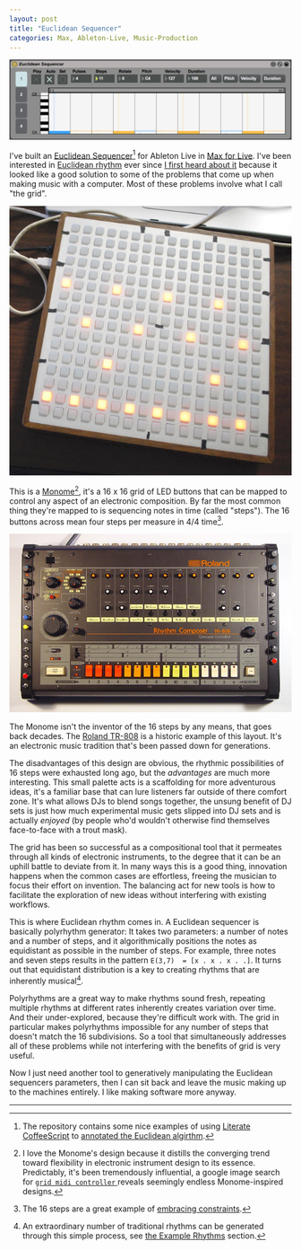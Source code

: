 ```yaml
---
layout: post
title: "Euclidean Sequencer"
categories: Max, Ableton-Live, Music-Production
---
```


![Euclidean Sequencer](/assets/2016-05-22-euclidean-sequencer.png)

I've built an [Euclidean Sequencer](https://github.com/robenkleene/euclidean-sequencer)[^literate] for Ableton Live in [Max for Live](https://www.ableton.com/en/live/max-for-live/). 
I've been interested in [Euclidean rhythm](https://en.wikipedia.org/wiki/Euclidean_rhythm) ever since [I first heard about it](http://createdigitalmusic.com/2011/03/circles-and-euclidian-rhythms-off-the-grid-a-few-music-makers-that-go-round-and-round/) because it looked like a good solution to some of the problems that come up when making music with a computer. Most of these problems involve what I call "the grid".

![Monome](/assets/2016-05-22-monome.jpeg)

This is a  [Monome](https://en.wikipedia.org/wiki/Monome)[^monome], it's a 16 x 16 grid of LED buttons that can be mapped to control any aspect of an electronic composition. By far the most common thing they're mapped to is sequencing notes in time (called "steps"). The 16 buttons across mean four steps per measure in 4/4 time[^constraints]. 

![808](/assets/2016-05-22-808.jpeg)

The Monome isn't the inventor of the 16 steps by any means, that goes back decades. The [Roland TR-808](https://en.wikipedia.org/wiki/Roland_TR-808) is a historic example of this layout. It's an electronic music tradition that's been passed down for generations.

The disadvantages of this design are obvious, the rhythmic possibilities of 16 steps were exhausted long ago, but the *advantages* are much more interesting. This small palette acts is a scaffolding for more adventurous ideas, it's a familiar base that can lure listeners far outside of there comfort zone. It's what allows DJs to blend songs together, the unsung benefit of DJ sets is just how much experimental music gets slipped into DJ sets and is actually *enjoyed* (by people who'd wouldn't otherwise find themselves face-to-face with a trout mask).

The grid has been so successful as a compositional tool that it permeates through all kinds of electronic instruments, to the degree that it can be an uphill battle to deviate from it. In many ways this is a good thing, innovation happens when the common cases are effortless, freeing the musician to focus their effort on invention. The balancing act for new tools is how to facilitate the exploration of new ideas without interfering with existing workflows. 

This is where Euclidean rhythm comes in. A Euclidean sequencer is basically polyrhythm generator: It takes two parameters: a number of notes and a number of steps, and it algorithmically positions the notes as equidistant as possible in the number of steps. For example, three notes and seven steps results in the pattern `E(3,7)  = [x . x . x . .]`. It turns out that equidistant distribution is a key to creating rhythms that are inherently musical[^traditional].

Polyrhythms are a great way to make rhythms sound fresh, repeating multiple rhythms at different rates inherently creates variation over time. And their under-explored, because they're difficult work with. The grid in particular makes polyrhythms impossible for any number of steps that doesn't match the 16 subdivisions. So a tool that simultaneously addresses all of these problems while not interfering with the benefits of grid is very useful.

Now I just need another tool to generatively manipulating the Euclidean sequencers parameters, then I can sit back and leave the music making up to the machines entirely. I like making software more anyway.

* * *

[^literate]: The repository contains some nice examples of using [Literate CoffeeScript](http://coffeescript.org/#literate) to [annotated the Euclidean algirthm](https://github.com/robenkleene/euclidean-sequencer/blob/master/source/src/coffee/bjorklund.litcoffee).

[^monome]: I love the Monome's design because it distills the converging trend toward flexibility in electronic instrument design to its essence. Predictably, it's been tremendously influential, a google image search for [`grid midi controller` ](https://www.google.com/search?q=grid+midi+controller&tbm=isch&gws_rd=ssl) reveals seemingly endless Monome-inspired designs.

[^constraints]: The 16 steps are a great example of [embracing constraints](https://gettingreal.37signals.com/ch03_Embrace_Constraints.php).

[^traditional]: An extraordinary number of traditional rhythms can be generated through this simple process, see [the Example Rhythms](https://github.com/robenkleene/euclidean-sequencer#example-rhythms) section.